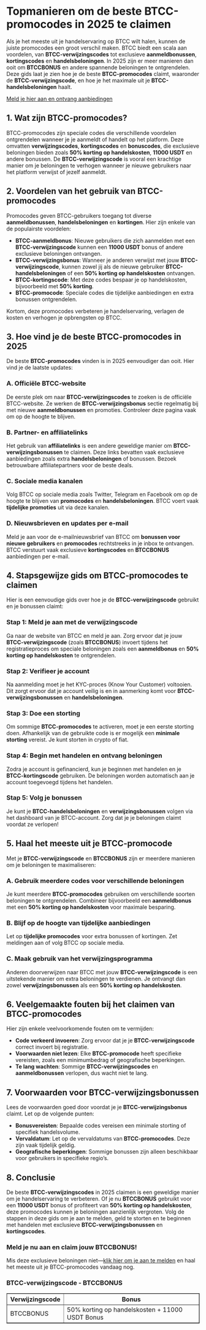<h1>Topmanieren om de beste BTCC-promocodes in 2025 te claimen</h1>
</header>
<section>
<p>Als je het meeste uit je handelservaring op BTCC wilt halen, kunnen de juiste promocodes een groot verschil maken. BTCC biedt een scala aan voordelen, van <strong>BTCC-verwijzingscodes</strong> tot exclusieve <strong>aanmeldbonussen</strong>, <strong>kortingscodes</strong> en <strong>handelsbeloningen</strong>. In 2025 zijn er meer manieren dan ooit om <strong>BTCCBONUS</strong> en andere spannende beloningen te ontgrendelen. Deze gids laat je zien hoe je de beste <strong>BTCC-promocodes</strong> claimt, waaronder de <strong>BTCC-verwijzingscode</strong>, en hoe je het maximale uit je <strong>BTCC-handelsbeloningen</strong> haalt.</p>
</section>
<p><a href="https://partner.btcc.com/us/c/BTCCBONUS/9303" target="_blank">Meld je hier aan en ontvang aanbiedingen</a></p>
<img src="https://images.mirror-media.xyz/publication-images/pFAHTV5xiT_ZR81Wj_ds0.png?height=500&amp;width=1000" decoding="async" data-nimg="fill" class="css-xah9so" style="position: absolute; inset: 0px; box-sizing: border-box; padding: 0px; border: none; margin: auto; display: block; width: 0px; height: 0px; min-width: 100%; max-width: 100%; min-height: 100%; max-height: 100%;">

<section>
<h2>1. Wat zijn BTCC-promocodes?</h2>
<p>BTCC-promocodes zijn speciale codes die verschillende voordelen ontgrendelen wanneer je je aanmeldt of handelt op het platform. Deze omvatten <strong>verwijzingscodes</strong>, <strong>kortingscodes</strong> en <strong>bonuscodes</strong>, die exclusieve beloningen bieden zoals <strong>50% korting op handelskosten</strong>, <strong>11000 USDT</strong> en andere bonussen. De <strong>BTCC-verwijzingscode</strong> is vooral een krachtige manier om je beloningen te verhogen wanneer je nieuwe gebruikers naar het platform verwijst of jezelf aanmeldt.</p>
</section>
<section>
<h2>2. Voordelen van het gebruik van BTCC-promocodes</h2>
<p>Promocodes geven BTCC-gebruikers toegang tot diverse <strong>aanmeldbonussen</strong>, <strong>handelsbeloningen</strong> en <strong>kortingen</strong>. Hier zijn enkele van de populairste voordelen:</p>
<ul>
<li><strong>BTCC-aanmeldbonus</strong>: Nieuwe gebruikers die zich aanmelden met een <strong>BTCC-verwijzingscode</strong> kunnen een <strong>11000 USDT</strong> bonus of andere exclusieve beloningen ontvangen.</li>
<li><strong>BTCC-verwijzingsbonus</strong>: Wanneer je anderen verwijst met jouw <strong>BTCC-verwijzingscode</strong>, kunnen zowel jij als de nieuwe gebruiker <strong>BTCC-handelsbeloningen</strong> of een <strong>50% korting op handelskosten</strong> ontvangen.</li>
<li><strong>BTCC-kortingscode</strong>: Met deze codes bespaar je op handelskosten, bijvoorbeeld met <strong>50% korting</strong>.</li>
<li><strong>BTCC-promocode</strong>: Speciale codes die tijdelijke aanbiedingen en extra bonussen ontgrendelen.</li>
</ul>
<p>Kortom, deze promocodes verbeteren je handelservaring, verlagen de kosten en verhogen je opbrengsten op BTCC.</p>
</section>
<section>
<h2>3. Hoe vind je de beste BTCC-promocodes in 2025</h2>
<p>De beste <strong>BTCC-promocodes</strong> vinden is in 2025 eenvoudiger dan ooit. Hier vind je de laatste updates:</p>
<h3>A. Officiële BTCC-website</h3>
<p>De eerste plek om naar <strong>BTCC-verwijzingscodes</strong> te zoeken is de officiële BTCC-website. Ze werken de <strong>BTCC-verwijzingsbonus</strong> sectie regelmatig bij met nieuwe <strong>aanmeldbonussen</strong> en promoties. Controleer deze pagina vaak om op de hoogte te blijven.</p>
<h3>B. Partner- en affiliatelinks</h3>
<p>Het gebruik van <strong>affiliatelinks</strong> is een andere geweldige manier om <strong>BTCC-verwijzingsbonussen</strong> te claimen. Deze links bevatten vaak exclusieve aanbiedingen zoals extra <strong>handelsbeloningen</strong> of bonussen. Bezoek betrouwbare affiliatepartners voor de beste deals.</p>
<h3>C. Sociale media kanalen</h3>
<p>Volg BTCC op sociale media zoals Twitter, Telegram en Facebook om op de hoogte te blijven van <strong>promocodes</strong> en <strong>handelsbeloningen</strong>. BTCC voert vaak <strong>tijdelijke promoties</strong> uit via deze kanalen.</p>
<h3>D. Nieuwsbrieven en updates per e-mail</h3>
<p>Meld je aan voor de e-mailnieuwsbrief van BTCC om <strong>bonussen voor nieuwe gebruikers</strong> en <strong>promocodes</strong> rechtstreeks in je inbox te ontvangen. BTCC verstuurt vaak exclusieve <strong>kortingscodes</strong> en <strong>BTCCBONUS</strong> aanbiedingen per e-mail.</p>
</section>
<section>
<h2>4. Stapsgewijze gids om BTCC-promocodes te claimen</h2>
<p>Hier is een eenvoudige gids over hoe je de <strong>BTCC-verwijzingscode</strong> gebruikt en je bonussen claimt:</p>
<h3>Stap 1: Meld je aan met de verwijzingscode</h3>
<p>Ga naar de website van BTCC en meld je aan. Zorg ervoor dat je jouw <strong>BTCC-verwijzingscode</strong> (zoals <strong>BTCCBONUS</strong>) invoert tijdens het registratieproces om speciale beloningen zoals een <strong>aanmeldbonus</strong> en <strong>50% korting op handelskosten</strong> te ontgrendelen.</p>
<h3>Stap 2: Verifieer je account</h3>
<p>Na aanmelding moet je het KYC-proces (Know Your Customer) voltooien. Dit zorgt ervoor dat je account veilig is en in aanmerking komt voor <strong>BTCC-verwijzingsbonussen</strong> en <strong>handelsbeloningen</strong>.</p>
<h3>Stap 3: Doe een storting</h3>
<p>Om sommige <strong>BTCC-promocodes</strong> te activeren, moet je een eerste storting doen. Afhankelijk van de gebruikte code is er mogelijk een <strong>minimale storting</strong> vereist. Je kunt storten in crypto of fiat.</p>
<h3>Stap 4: Begin met handelen en ontvang beloningen</h3>
<p>Zodra je account is gefinancierd, kun je beginnen met handelen en je <strong>BTCC-kortingscode</strong> gebruiken. De beloningen worden automatisch aan je account toegevoegd tijdens het handelen.</p>
<h3>Stap 5: Volg je bonussen</h3>
<p>Je kunt je <strong>BTCC-handelsbeloningen</strong> en <strong>verwijzingsbonussen</strong> volgen via het dashboard van je BTCC-account. Zorg dat je je beloningen claimt voordat ze verlopen!</p>
</section>
<section>
<h2>5. Haal het meeste uit je BTCC-promocode</h2>
<p>Met je <strong>BTCC-verwijzingscode</strong> en <strong>BTCCBONUS</strong> zijn er meerdere manieren om je beloningen te maximaliseren:</p>
<h3>A. Gebruik meerdere codes voor verschillende beloningen</h3>
<p>Je kunt meerdere <strong>BTCC-promocodes</strong> gebruiken om verschillende soorten beloningen te ontgrendelen. Combineer bijvoorbeeld een <strong>aanmeldbonus</strong> met een <strong>50% korting op handelskosten</strong> voor maximale besparing.</p>
<h3>B. Blijf op de hoogte van tijdelijke aanbiedingen</h3>
<p>Let op <strong>tijdelijke promocodes</strong> voor extra bonussen of kortingen. Zet meldingen aan of volg BTCC op sociale media.</p>
<h3>C. Maak gebruik van het verwijzingsprogramma</h3>
<p>Anderen doorverwijzen naar BTCC met jouw <strong>BTCC-verwijzingscode</strong> is een uitstekende manier om extra beloningen te verdienen. Je ontvangt dan zowel <strong>verwijzingsbonussen</strong> als een <strong>50% korting op handelskosten</strong>.</p>
</section>
<section>
<h2>6. Veelgemaakte fouten bij het claimen van BTCC-promocodes</h2>
<p>Hier zijn enkele veelvoorkomende fouten om te vermijden:</p>
<ul>
<li><strong>Code verkeerd invoeren</strong>: Zorg ervoor dat je je <strong>BTCC-verwijzingscode</strong> correct invoert bij registratie.</li>
<li><strong>Voorwaarden niet lezen</strong>: Elke <strong>BTCC-promocode</strong> heeft specifieke vereisten, zoals een minimumbedrag of geografische beperkingen.</li>
<li><strong>Te lang wachten</strong>: Sommige <strong>BTCC-verwijzingscodes</strong> en <strong>aanmeldbonussen</strong> verlopen, dus wacht niet te lang.</li>
</ul>
</section>
<section>
<h2>7. Voorwaarden voor BTCC-verwijzingsbonussen</h2>
<p>Lees de voorwaarden goed door voordat je je <strong>BTCC-verwijzingsbonus</strong> claimt. Let op de volgende punten:</p>
<ul>
<li><strong>Bonusvereisten</strong>: Bepaalde codes vereisen een minimale storting of specifiek handelsvolume.</li>
<li><strong>Vervaldatum</strong>: Let op de vervaldatums van <strong>BTCC-promocodes</strong>. Deze zijn vaak tijdelijk geldig.</li>
<li><strong>Geografische beperkingen</strong>: Sommige bonussen zijn alleen beschikbaar voor gebruikers in specifieke regio’s.</li>
</ul>
</section>
<section>
<h2>8. Conclusie</h2>
<p>De beste <strong>BTCC-verwijzingscodes</strong> in 2025 claimen is een geweldige manier om je handelservaring te verbeteren. Of je nu <strong>BTCCBONUS</strong> gebruikt voor een <strong>11000 USDT</strong> bonus of profiteert van <strong>50% korting op handelskosten</strong>, deze promocodes kunnen je beloningen aanzienlijk vergroten. Volg de stappen in deze gids om je aan te melden, geld te storten en te beginnen met handelen met exclusieve <strong>BTCC-verwijzingsbonussen</strong> en <strong>kortingscodes</strong>.</p>
<h3><strong>Meld je nu aan en claim jouw BTCCBONUS!</strong></h3>
<p>Mis deze exclusieve beloningen niet—<a href="https://partner.btcc.com/us/c/BTCCBONUS/9303" target="_blank">klik hier om je aan te melden</a> en haal het meeste uit je BTCC-promocodes vandaag nog.</p>
</section>
<section>
<h3>BTCC-verwijzingscode - BTCCBONUS</h3>
<table border="1">
<tr>
<th>Verwijzingscode</th>
<th>Bonus</th>
</tr>
<tr>
<td>BTCCBONUS</td>
<td>50% korting op handelskosten + 11000 USDT Bonus</td>
</tr>
</table>
</section>
</article>
</body>
</html>
